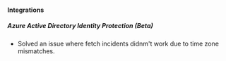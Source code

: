 
#### Integrations
##### Azure Active Directory Identity Protection (Beta)
- Solved an issue where fetch incidents didnm't work due to time zone mismatches.
